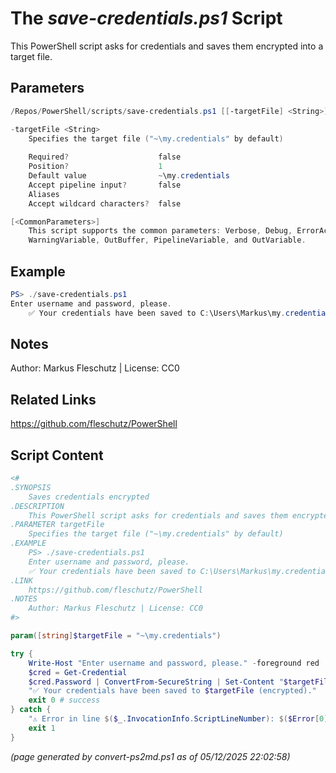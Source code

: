 The *save-credentials.ps1* Script
===========================

This PowerShell script asks for credentials and saves them encrypted into a target file.

Parameters
----------
```powershell
/Repos/PowerShell/scripts/save-credentials.ps1 [[-targetFile] <String>] [<CommonParameters>]

-targetFile <String>
    Specifies the target file ("~\my.credentials" by default)
    
    Required?                    false
    Position?                    1
    Default value                ~\my.credentials
    Accept pipeline input?       false
    Aliases                      
    Accept wildcard characters?  false

[<CommonParameters>]
    This script supports the common parameters: Verbose, Debug, ErrorAction, ErrorVariable, WarningAction, 
    WarningVariable, OutBuffer, PipelineVariable, and OutVariable.
```

Example
-------
```powershell
PS> ./save-credentials.ps1
Enter username and password, please.
	✅ Your credentials have been saved to C:\Users\Markus\my.credentials (encrypted).

```

Notes
-----
Author: Markus Fleschutz | License: CC0

Related Links
-------------
https://github.com/fleschutz/PowerShell

Script Content
--------------
```powershell
<#
.SYNOPSIS
	Saves credentials encrypted
.DESCRIPTION
	This PowerShell script asks for credentials and saves them encrypted into a target file.
.PARAMETER targetFile
	Specifies the target file ("~\my.credentials" by default)
.EXAMPLE
	PS> ./save-credentials.ps1
	Enter username and password, please.
 	✅ Your credentials have been saved to C:\Users\Markus\my.credentials (encrypted).
.LINK
	https://github.com/fleschutz/PowerShell
.NOTES
	Author: Markus Fleschutz | License: CC0
#>

param([string]$targetFile = "~\my.credentials")

try {
	Write-Host "Enter username and password, please." -foreground red
	$cred = Get-Credential
	$cred.Password | ConvertFrom-SecureString | Set-Content "$targetFile"
	"✅ Your credentials have been saved to $targetFile (encrypted)."
	exit 0 # success
} catch {
	"⚠️ Error in line $($_.InvocationInfo.ScriptLineNumber): $($Error[0])"
	exit 1
}
```

*(page generated by convert-ps2md.ps1 as of 05/12/2025 22:02:58)*
